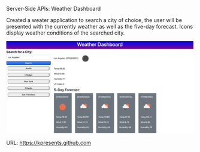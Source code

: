 
Server-Side APIs: Weather Dashboard

Created a weater application to search a city of choice, the user will be presented with the currently weather as well as the five-day forecast. 
Icons display weather conditions of the searched city. 


![WebPageScreenshot](./Assets/screencapture-file-Users-carolina-Desktop-Challenges-UCLA-weatherapp-index-html-2022-07-03-21_40_20.png)


URL: https://kpresents.github.com